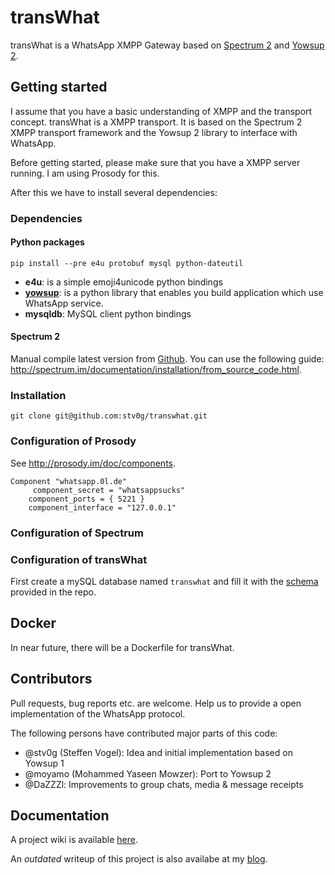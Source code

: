 # transWhat

transWhat is a WhatsApp XMPP Gateway based on [Spectrum 2](http://www.spectrum.im) and [Yowsup 2](https://github.com/tgalal/yowsup).

## Getting started

I assume that you have a basic understanding of XMPP and the transport concept.
transWhat is a XMPP transport. It is based on the Spectrum 2 XMPP transport framework and the Yowsup 2 library to interface with WhatsApp.

Before getting started, please make sure that you have a XMPP server running.
I am using Prosody for this.

After this we have to install several dependencies:

### Dependencies

#### Python packages

    pip install --pre e4u protobuf mysql python-dateutil

  - **e4u**: is a simple emoji4unicode python bindings
  - [**yowsup**](https://github.com/tgalal/yowsup): is a python library that enables you build application which use WhatsApp service.
  - **mysqldb**: MySQL client python bindings

#### Spectrum 2

Manual compile latest version from [Github](https://github.com/hanzz/libtransport).
You can use the following guide: http://spectrum.im/documentation/installation/from_source_code.html.

### Installation

    git clone git@github.com:stv0g/transwhat.git

### Configuration of Prosody

See http://prosody.im/doc/components.

    Component "whatsapp.0l.de"
         component_secret = "whatsappsucks"
        component_ports = { 5221 }
        component_interface = "127.0.0.1"

### Configuration of Spectrum

### Configuration of transWhat

First create a mySQL database named `transwhat` and fill it with the [schema](https://raw.githubusercontent.com/stv0g/transwhat/yowsup-2/conf/schema.sql) provided in the repo.

## Docker

In near future, there will be a Dockerfile for transWhat.

## Contributors

Pull requests, bug reports etc. are welcome. Help us to provide a open implementation of the WhatsApp protocol.

The following persons have contributed major parts of this code:

  - @stv0g (Steffen Vogel): Idea and initial implementation based on Yowsup 1
  - @moyamo (Mohammed Yaseen Mowzer): Port to Yowsup 2
  - @DaZZZl: Improvements to group chats, media & message receipts

## Documentation

A project wiki is available [here](https://dev.0l.de/wiki/projects/transwhat/).

An *outdated* writeup of this project is also availabe at my [blog](http://www.steffenvogel.de/2013/06/29/transwhat/).
